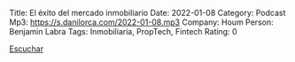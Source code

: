 Title: El éxito del mercado inmobiliario
Date: 2022-01-08
Category: Podcast
Mp3: https://s.danilorca.com/2022-01-08.mp3
Company: Houm
Person: Benjamin Labra
Tags: Inmobiliaria, PropTech, Fintech
Rating: 0

<a href="https://s.danilorca.com/2022-01-08.mp3" type="audio/mpeg">
Escuchar
</a>
